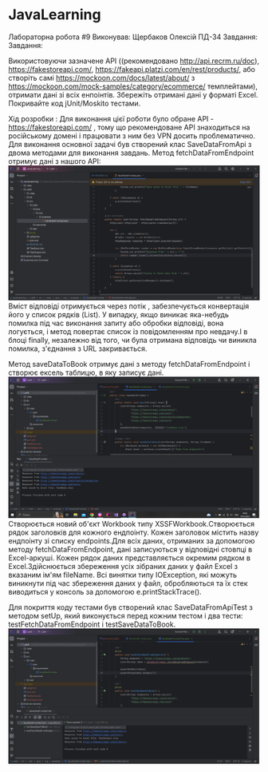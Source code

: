 # JavaLearning
Лабораторна робота #9 Виконував: Щербаков Олексій ПД-34 Завдання: Завдання:

Використовуючи зазначене API ((рекомендовано http://api.recrm.ru/doc), https://fakestoreapi.com/,
https://fakeapi.platzi.com/en/rest/products/, aбо створіть самі https://mockoon.com/docs/latest/about/ з
https://mockoon.com/mock-samples/category/ecommerce/ темплейтами), отримати дані зі всіх енпоінтів.
Збережіть отримані дані у форматі Excel.
Покривайте код jUnit/Moskito тестами.

Хід розробки : Для виконання цієї роботи було обране API - https://fakestoreapi.com/ , тому що рекомендоване API 
знаходиться на російському домені і працювати з ним без VPN досить проблематично.
Для виконання основної задачі був створений клас SaveDataFromApi з двома методами для виконання завдань.
Метод fetchDataFromEndpoint отримує дані з нашого API:
![img.png](img.png)
Вміст відповіді отримується через потік , забезпечується конвертація його у список рядків (List<String>).
У випадку, якщо виникає яка-небудь помилка під час виконання запиту або обробки відповіді, вона логується,
і метод повертає список із повідомленням про невдачу.І в блоці finally, незалежно від того, чи була отримана
відповідь чи виникла помилка, з'єднання з URL закривається.

Метод saveDataToBook отримує дані з методу fetchDataFromEndpoint і створює ексель таблицю, в яку записує дані.
![img_1.png](img_1.png)
Створюється новий об'єкт Workbook типу XSSFWorkbook.Створюється рядок заголовків для кожного ендпоінту.
Кожен заголовок містить назву ендпоінту зі списку endpoints.Для всіх даних, отриманих за допомогою 
методу fetchDataFromEndpoint, дані записуються у відповідні стовпці в Excel-аркуші.
Кожен рядок даних представляється окремим рядком в Excel.Здійснюється збереження усіх зібраних даних у файл Excel
з вказаним ім'ям fileName.
Всі винятки типу IOException, які можуть виникнути під час збереження даних у файл, обробляються та їх стек
виводиться у консоль за допомогою e.printStackTrace().

Для покриття коду тестами був створений клас SaveDataFromApiTest з методом setUp, який виконується перед кожним 
тестом і два тести: testFetchDataFromEndpoint i testSaveDataToBook.
![img_2.png](img_2.png)

